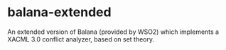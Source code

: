 # balana-extended
An extended version of Balana (provided by WSO2) which implements a XACML 3.0 conflict analyzer, based on set theory.

